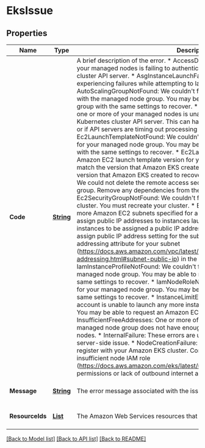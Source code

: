 # EksIssue
## Properties

Name | Type | Description | Notes
------------ | ------------- | ------------- | -------------
**Code** | [**String**](string.md) | A brief description of the error.     * AccessDenied: Amazon EKS or one or more of your managed nodes is failing    to authenticate or authorize with your Kubernetes cluster API server.     * AsgInstanceLaunchFailures: Your Auto Scaling group is experiencing failures    while attempting to launch instances.     * AutoScalingGroupNotFound: We couldn&#39;t find the Auto Scaling group associated    with the managed node group. You may be able to recreate an Auto Scaling    group with the same settings to recover.     * ClusterUnreachable: Amazon EKS or one or more of your managed nodes    is unable to to communicate with your Kubernetes cluster API server. This    can happen if there are network disruptions or if API servers are timing    out processing requests.     * Ec2LaunchTemplateNotFound: We couldn&#39;t find the Amazon EC2 launch template    for your managed node group. You may be able to recreate a launch template    with the same settings to recover.     * Ec2LaunchTemplateVersionMismatch: The Amazon EC2 launch template version    for your managed node group does not match the version that Amazon EKS    created. You may be able to revert to the version that Amazon EKS created    to recover.     * Ec2SecurityGroupDeletionFailure: We could not delete the remote access    security group for your managed node group. Remove any dependencies from    the security group.     * Ec2SecurityGroupNotFound: We couldn&#39;t find the cluster security group    for the cluster. You must recreate your cluster.     * Ec2SubnetInvalidConfiguration: One or more Amazon EC2 subnets specified    for a node group do not automatically assign public IP addresses to instances    launched into it. If you want your instances to be assigned a public IP    address, then you need to enable the auto-assign public IP address setting    for the subnet. See Modifying the public IPv4 addressing attribute for    your subnet (https://docs.aws.amazon.com/vpc/latest/userguide/vpc-ip-addressing.html#subnet-public-ip)    in the Amazon VPC User Guide.     * IamInstanceProfileNotFound: We couldn&#39;t find the IAM instance profile    for your managed node group. You may be able to recreate an instance profile    with the same settings to recover.     * IamNodeRoleNotFound: We couldn&#39;t find the IAM role for your managed    node group. You may be able to recreate an IAM role with the same settings    to recover.     * InstanceLimitExceeded: Your Amazon Web Services account is unable to    launch any more instances of the specified instance type. You may be able    to request an Amazon EC2 instance limit increase to recover.     * InsufficientFreeAddresses: One or more of the subnets associated with    your managed node group does not have enough available IP addresses for    new nodes.     * InternalFailure: These errors are usually caused by an Amazon EKS server-side    issue.     * NodeCreationFailure: Your launched instances are unable to register    with your Amazon EKS cluster. Common causes of this failure are insufficient    node IAM role (https://docs.aws.amazon.com/eks/latest/userguide/worker_node_IAM_role.html)    permissions or lack of outbound internet access for the nodes. | [optional] [default to null]
**Message** | [**String**](string.md) | The error message associated with the issue. | [optional] [default to null]
**ResourceIds** | [**List**](string.md) | The Amazon Web Services resources that are afflicted by this issue. | [optional] [default to null]

[[Back to Model list]](../README.md#documentation-for-models) [[Back to API list]](../README.md#documentation-for-api-endpoints) [[Back to README]](../README.md)

